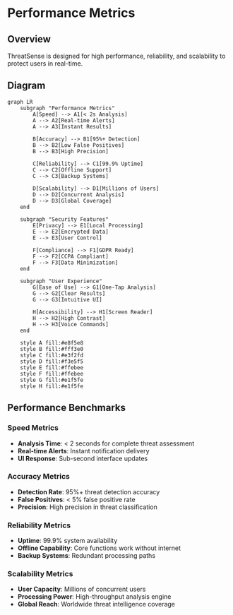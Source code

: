 # Performance Metrics

## Overview

ThreatSense is designed for high performance, reliability, and scalability to protect users in real-time.

## Diagram

```mermaid
graph LR
    subgraph "Performance Metrics"
        A[Speed] --> A1[< 2s Analysis]
        A --> A2[Real-time Alerts]
        A --> A3[Instant Results]
        
        B[Accuracy] --> B1[95%+ Detection]
        B --> B2[Low False Positives]
        B --> B3[High Precision]
        
        C[Reliability] --> C1[99.9% Uptime]
        C --> C2[Offline Support]
        C --> C3[Backup Systems]
        
        D[Scalability] --> D1[Millions of Users]
        D --> D2[Concurrent Analysis]
        D --> D3[Global Coverage]
    end
    
    subgraph "Security Features"
        E[Privacy] --> E1[Local Processing]
        E --> E2[Encrypted Data]
        E --> E3[User Control]
        
        F[Compliance] --> F1[GDPR Ready]
        F --> F2[CCPA Compliant]
        F --> F3[Data Minimization]
    end
    
    subgraph "User Experience"
        G[Ease of Use] --> G1[One-Tap Analysis]
        G --> G2[Clear Results]
        G --> G3[Intuitive UI]
        
        H[Accessibility] --> H1[Screen Reader]
        H --> H2[High Contrast]
        H --> H3[Voice Commands]
    end
    
    style A fill:#e8f5e8
    style B fill:#fff3e0
    style C fill:#e3f2fd
    style D fill:#f3e5f5
    style E fill:#ffebee
    style F fill:#ffebee
    style G fill:#e1f5fe
    style H fill:#e1f5fe
```

## Performance Benchmarks

### Speed Metrics
- **Analysis Time**: < 2 seconds for complete threat assessment
- **Real-time Alerts**: Instant notification delivery
- **UI Response**: Sub-second interface updates

### Accuracy Metrics
- **Detection Rate**: 95%+ threat detection accuracy
- **False Positives**: < 5% false positive rate
- **Precision**: High precision in threat classification

### Reliability Metrics
- **Uptime**: 99.9% system availability
- **Offline Capability**: Core functions work without internet
- **Backup Systems**: Redundant processing paths

### Scalability Metrics
- **User Capacity**: Millions of concurrent users
- **Processing Power**: High-throughput analysis engine
- **Global Reach**: Worldwide threat intelligence coverage 